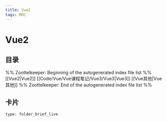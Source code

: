 ```yaml
---
title: Vue2
tags: MOC
---
```

# Vue2

## 目录



%% Zoottelkeeper: Beginning of the autogenerated index file list  %%
 [[Vue2|Vue2]]
 [[Code/Vue/Vue课程笔记/Vue3/Vue3|Vue3]]
 [[Vue其他|Vue其他]]
%% Zoottelkeeper: End of the autogenerated index file list  %%












## 卡片

```ccard
type: folder_brief_live
```



















